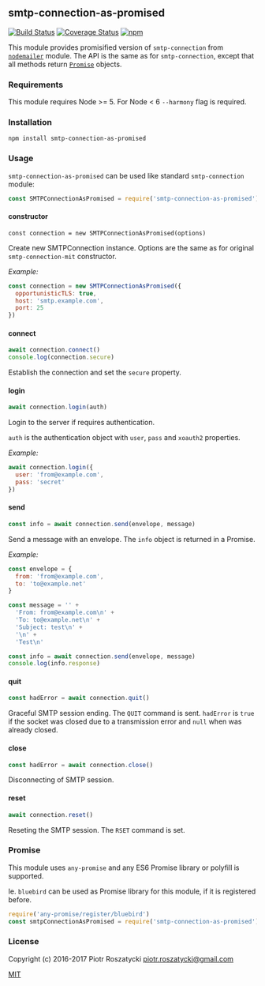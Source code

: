 ## smtp-connection-as-promised

[![Build Status](https://secure.travis-ci.org/dex4er/js-smtp-connection-as-promised.svg)](http://travis-ci.org/dex4er/js-smtp-connection-as-promised) [![Coverage Status](https://coveralls.io/repos/github/dex4er/js-smtp-connection-as-promised/badge.svg)](https://coveralls.io/github/dex4er/js-smtp-connection-as-promised) [![npm](https://img.shields.io/npm/v/smtp-connection-as-promised.svg)](https://www.npmjs.com/package/smtp-connection-as-promised)

This module provides promisified version of `smtp-connection` from
[`nodemailer`](https://www.npmjs.com/package/nodemailer)
module. The API is the same as for `smtp-connection`, except that all
methods return
[`Promise`](https://developer.mozilla.org/en-US/docs/Web/JavaScript/Reference/Global_Objects/Promise)
objects.

### Requirements

This module requires Node >= 5. For Node < 6 `--harmony` flag is required.

### Installation

```shell
npm install smtp-connection-as-promised
```

### Usage

`smtp-connection-as-promised` can be used like standard `smtp-connection`
module:

```js
const SMTPConnectionAsPromised = require('smtp-connection-as-promised')
```

#### constructor

```
const connection = new SMTPConnectionAsPromised(options)
```

Create new SMTPConnection instance. Options are the same as for original
`smtp-connection-mit` constructor.

_Example:_

```js
const connection = new SMTPConnectionAsPromised({
  opportunisticTLS: true,
  host: 'smtp.example.com',
  port: 25
})
```

#### connect

```js
await connection.connect()
console.log(connection.secure)
```

Establish the connection and set the `secure` property.

#### login

```js
await connection.login(auth)
```

Login to the server if requires authentication.

`auth` is the authentication object with `user`, `pass` and `xoauth2`
properties.

_Example:_

```js
await connection.login({
  user: 'from@example.com',
  pass: 'secret'
})
```

#### send

```js
const info = await connection.send(envelope, message)
```

Send a message with an envelope. The `info` object is returned in a Promise.

_Example:_

```js
const envelope = {
  from: 'from@example.com',
  to: 'to@example.net'
}

const message = '' +
  'From: from@example.com\n' +
  'To: to@example.net\n' +
  'Subject: test\n' +
  '\n' +
  'Test\n'

const info = await connection.send(envelope, message)
console.log(info.response)
```

#### quit

```js
const hadError = await connection.quit()
```

Graceful SMTP session ending. The `QUIT` command is sent. `hadError` is `true`
if the socket was closed due to a transmission error and `null` when was
already closed.

#### close

```js
const hadError = await connection.close()
```

Disconnecting of SMTP session.

#### reset

```js
await connection.reset()
```

Reseting the SMTP session. The `RSET` command is set.

### Promise

This module uses `any-promise` and any ES6 Promise library or polyfill is
supported.

Ie. `bluebird` can be used as Promise library for this module, if it is
registered before.

```js
require('any-promise/register/bluebird')
const smtpConnectionAsPromised = require('smtp-connection-as-promised')
```

### License

Copyright (c) 2016-2017 Piotr Roszatycki <piotr.roszatycki@gmail.com>

[MIT](https://opensource.org/licenses/MIT)
